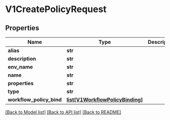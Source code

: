 # V1CreatePolicyRequest

## Properties
Name | Type | Description | Notes
------------ | ------------- | ------------- | -------------
**alias** | **str** |  | 
**description** | **str** |  | 
**env_name** | **str** |  | 
**name** | **str** |  | 
**properties** | **str** |  | 
**type** | **str** |  | 
**workflow_policy_bind** | [**list[V1WorkflowPolicyBinding]**](V1WorkflowPolicyBinding.md) |  | 

[[Back to Model list]](../vela-client/README.md#documentation-for-models) [[Back to API list]](../vela-client/README.md#documentation-for-api-endpoints) [[Back to README]](../vela-client/README.md)

